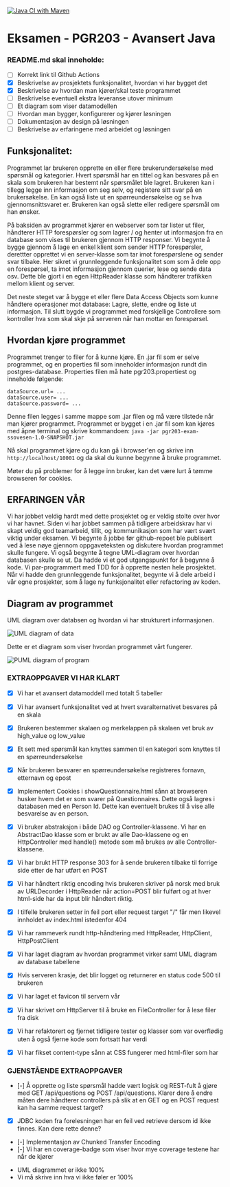 [![Java CI with Maven](https://github.com/kristiania-pgr203-2021/pgr203-exam-ssovesen/actions/workflows/maven.yml/badge.svg)](https://github.com/kristiania-pgr203-2021/pgr203-exam-ssovesen/actions/workflows/maven.yml)

# Eksamen - PGR203 - Avansert Java
### README.md skal inneholde:

* [ ] Korrekt link til Github Actions
* [x] Beskrivelse av prosjektets funksjonalitet, hvordan vi har bygget det
* [x] Beskrivelse av hvordan man kjører/skal teste programmet
* [ ] Beskrivelse eventuell ekstra leveranse utover minimum
* [ ] Et diagram som viser datamodellen
* [ ] Hvordan man bygger, konfigurerer og kjører løsningen
* [ ] Dokumentasjon av design på løsningen
* [ ] Beskrivelse av erfaringene med arbeidet og løsningen

## Funksjonalitet:

Programmet lar brukeren opprette en eller flere brukerundersøkelse med spørsmål og kategorier. Hvert spørsmål har en tittel og kan besvares på en skala som brukeren har bestemt når spørsmålet ble lagret. Brukeren kan i tillegg legge inn informasjon om seg selv, og registere sitt svar på en brukersøkelse. En kan også liste ut en spørreundersøkelse og se hva gjennomsnittsvaret er. Brukeren kan også slette eller redigere spørsmål om han ønsker.

På baksiden av programmet kjører en webserver som tar lister ut filer, håndterer HTTP forespørsler og som lagrer / og henter ut informasjon fra en database som vises til brukeren gjennom HTTP responser.
Vi begynte å bygge gjennom å lage en enkel klient som sender HTTP forespørsler, derettter opprettet vi en server-klasse som tar imot forespørslene og sender svar tilbake. Her sikret vi grunnleggende funksjonalitet som som å dele opp en forespørsel, ta imot informasjon gjennom querier, lese og sende data osv. Dette ble gjort i en egen HttpReader klasse som håndterer trafikken mellom klient og server. 

Det neste steget var å bygge et eller flere Data Access Objects som kunne håndtere operasjoner mot database: Lagre, slette, endre og liste ut informasjon. Til slutt bygde vi programmet med forskjellige Controllere som kontroller hva som skal skje på serveren når han mottar en forespørsel. 


## Hvordan kjøre programmet

Programmet trenger to filer for å kunne kjøre. En .jar fil som er selve programmet, og en properties fil som inneholder informasjon rundt din postgres-database.
Properties filen må hate pgr203.propertiest og inneholde følgende: 
```
dataSource.url= ...
dataSource.user= ...
dataSource.password= ...
```
Denne filen legges i samme mappe som .jar filen og må være tilstede når man kjører programmet. 
Programmet er bygget i en .jar fil som kan kjøres med åpne terminal og skrive kommandoen:
```java -jar pgr203-exam-ssovesen-1.0-SNAPSHOT.jar```

Nå skal programmet kjøre og du kan gå i browser'en og skrive inn ```http://localhost/10001``` og da skal du kunne begynne å bruke programmet. 

Møter du på problemer for å legge inn bruker, kan det være lurt å tømme browseren for cookies.

## ERFARINGEN VÅR
Vi har jobbet veldig hardt med dette prosjektet og er veldig stolte over hvor vi har havnet. Siden vi har jobbet sammen på tidligere arbeidskrav har vi skapt veldig god teamarbeid, tillit, og kommunikasjon som har vært svært viktig under eksamen. Vi begynte å jobbe før github-repoet ble publisert ved å lese nøye gjennom oppgaveteksten og diskutere hvordan programmet skulle fungere. Vi også begynte å tegne UML-diagram over hvordan databasen skulle se ut. Da hadde vi et god utgangspunkt for å begynne å kode. Vi par-programmert med TDD for å opprette nesten hele prosjektet. Når vi hadde den grunnleggende funksjonalitet, begynte vi å dele arbeid i vår egne prosjekter, som å lage ny funksjonalitet eller refactoring av koden.

## Diagram av programmet
UML diagram over databsen og hvordan vi har strukturert informasjonen. 

![UML diagram of data](/doc/UML.png)

Dette er et diagram som viser hvordan programmet vårt fungerer.

![PUML diagram of program](/doc/PUML.png)


### EXTRAOPPGAVER VI HAR KLART
* [x] Vi har et avansert datamoddell med totalt 5 tabeller
* [x] Vi har avansert funksjonalitet ved at hvert svaralternativet besvares på en skala 
* [x] Brukeren bestemmer skalaen og merkelappen på skalaen vet bruk av high_value og low_value
* [x] Et sett med spørsmål kan knyttes sammen til en kategori som knyttes til en spørreundersøkelse
* [x] Når brukeren besvarer en spørreundersøkelse registreres fornavn, etternavn og epost
* [x] Implementert Cookies i showQuestionnaire.html sånn at browseren husker hvem det er som svarer på Questionnaires. Dette også lagres i databasen med en Person Id. Dette kan eventuelt brukes til å vise alle besvarelse av en person.
* [x] Vi bruker abstraksjon i både DAO og Controller-klassene. Vi har en AbstractDao klasse som er brukt av alle Dao-klassene og en HttpController med handle() metode som må brukes av alle Controller-klassene.
* [x] Vi har brukt HTTP response 303 for å sende brukeren tilbake til forrige side etter de har utført en POST 
* [x] Vi har håndtert riktig encoding hvis brukeren skriver på norsk med bruk av URLDecorder i HttpReader når action=POST blir fulført og at hver html-side har <html lang="no"> da input blir håndtert riktig.
* [x] I tilfelle brukeren setter in feil port eller request target "/" får men likevel innholdet av index.html istedenfor 404
* [x] Vi har rammeverk rundt http-håndtering med HttpReader, HttpClient, HttpPostClient
* [x] Vi har laget diagram av hvordan programmet virker samt UML diagram av database tabellene
* [x] Hvis serveren krasje, det blir logget og returnerer en status code 500 til brukeren
* [x] Vi har laget et favicon til servern vår
* [x] Vi har skrivet om HttpServer til å bruke en FileController for å lese filer fra disk
* [x] Vi har refaktorert og fjernet tidligere tester og klasser som var overflødig uten å også fjerne kode som fortsatt har verdi
* [x] Vi har fikset content-type sånn at CSS fungerer med html-filer som har <!DOCTYPE html>


### GJENSTÅENDE EXTRAOPPGAVER

* [-] Å opprette og liste spørsmål hadde vært logisk og REST-fult å gjøre med GET /api/questions og POST /api/questions. Klarer dere å endre måten dere håndterer controllers på slik at en GET og en POST request kan ha samme request target?
* [x] JDBC koden fra forelesningen har en feil ved retrieve dersom id ikke finnes. Kan dere rette denne?
* [-] Implementasjon av Chunked Transfer Encoding
* [-] Vi har en coverage-badge som viser hvor mye coverage testene har når de kjører


- UML diagrammet er ikke 100%
- Vi må skrive inn hva vi ikke føler er 100%